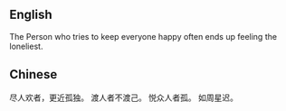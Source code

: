 ## English
The Person who tries to keep everyone happy often ends up feeling the loneliest.

## Chinese
尽人欢者，更近孤独。
渡人者不渡己。
悦众人者孤。
如周星迟。
